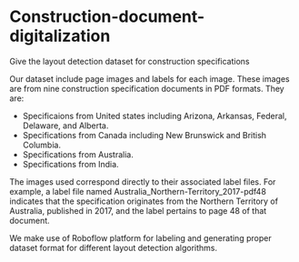 # Construction-document-digitalization
Give the layout detection dataset for construction specifications

Our dataset include page images and labels for each image. These images are from nine construction specification documents in PDF formats. They are:

- Specificaions from United states including Arizona, Arkansas, Federal, Delaware, and Alberta.
- Specifications from Canada including New Brunswick and British Columbia.
- Specifications from Australia.
- Specifications from India.

The images used correspond directly to their associated label files. For example, a label file named Australia_Northern-Territory_2017-pdf48 indicates that the specification originates from the Northern Territory of Australia, published in 2017, and the label pertains to page 48 of that document.

We make use of Roboflow platform for labeling and generating proper dataset format for different layout detection algorithms.

